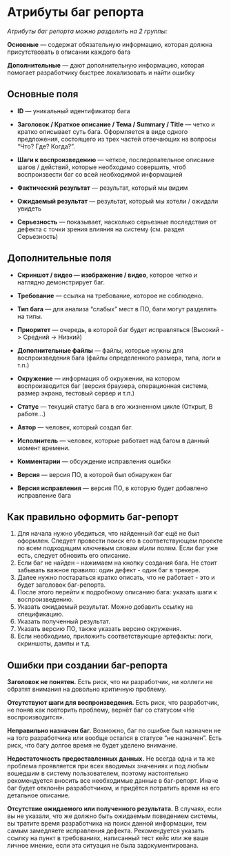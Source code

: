 # Атрибуты баг репорта

*Атрибуты баг репорта можно разделить на 2 группы:*

**Основные** — содержат обязательную информацию, которая должна присутствовать в описании каждого бага

**Дополнительные** — дают дополнительную информацию, которая помогает разработчику быстрее локализовать и найти ошибку

## Основные поля

* **ID** — уникальный идентификатор бага

* **Заголовок / Краткое описание / Тема / Summary / Title** — четко и кратко описывает суть бага. Оформляется в виде одного предложения, состоящего из трех частей отвечающих на вопросы “Что? Где? Когда?”. 

* **Шаги к воспроизведению** — четкое, последовательное описание шагов / действий, которые необходимо совершить, чтоб воспроизвести баг со всей необходимой информацией

* **Фактический результат** — результат, который мы видим

* **Ожидаемый результат** — результат, который мы хотели / ожидали увидеть

* **Серьезность** — показывает, насколько серьезные последствия от дефекта с точки зрения влияния на систему (см. раздел Серьезность)

## Дополнительные поля

* **Скриншот / видео — изображение / видео**, которое четко и наглядно демонстрирует баг. 

* **Требование** — ссылка на требование, которое не соблюдено. 

* **Тип бага** — для анализа “слабых” мест в ПО, баги могут разделять на типы.

* **Приоритет** — очередь, в которой баг будет исправляться (Высокий -> Средний -> Низкий)

* **Дополнительные файлы** — файлы, которые нужны для воспроизведения бага (файлы определенного размера, типа, логи и т.п.)

* **Окружение** — информация об окружении, на котором воспроизводится баг (версия браузера, операционная система, размер экрана, тестовый сервер и т.п.)

* **Статус** — текущий статус бага в его жизненном цикле (Открыт, В работе…)

* **Автор** — человек, который создал баг.

* **Исполнитель** — человек, которые работает над багом в данный момент времени.

* **Комментарии** — обсуждение исправления ошибки

* **Версия** — версия ПО, в которой был обнаружен баг

* **Версия исправления** — версия ПО, в которую будет добавлено исправление бага


## Как правильно оформить баг-репорт


1. Для начала нужно убедиться, что найденный баг ещё не был оформлен. Следует провести поиск его в соответствующем проекте по всем подходящим ключевым словам и\или полям. Если баг уже есть, следует обновить его описание.
2. Если баг не найден – нажимаем на кнопку создания бага. Не стоит забывать важное правило: один дефект - один баг в трекере.
3. Далее нужно постараться кратко описать, что не работает - это и будет заголовок баг-репорта.
4. После этого перейти к подробному описанию бага: указать шаги к воспроизведению.
5. Указать ожидаемый результат. Можно добавить ссылку на спецификацию.
6. Указать полученный результат.
7. Указать версию ПО, также указать версию окружения.
8. Если необходимо, приложить соответствующие артефакты: логи, скриншоты, дампы и т.д.


## Ошибки при создании баг-репорта


**Заголовок не понятен.** Есть риск, что ни разработчик, ни коллеги не обратят внимания на довольно критичную проблему.

**Отсутствуют шаги для воспроизведения.** Есть риск, что разработчик, не поняв как повторить проблему, вернёт баг со статусом «Не воспроизводится».

**Неправильно назначен баг.** Возможно, баг по ошибке был назначен не на того разработчика или вообще остался в статусе “не назначен”. Есть риск, что багу долгое время не будет уделено внимание.

**Недостаточность предоставленных данных.** Не всегда одна и та же проблема проявляется при всех вводимых значениях и под любым вошедшим в систему пользователем, поэтому настоятельно рекомендуется вносить все необходимые данные в баг-репорт. Иначе баг будет отклонён разработчиком, и придётся потратить время на его детальное описание.

**Отсутствие ожидаемого или полученного результата.** В случаях, если вы не указали, что же должно быть ожидаемым поведением системы, вы тратите время разработчика на поиск данной информации, тем самым замедляете исправления дефекта. Рекомендуется указать ссылку на пункт в требованиях, написанный тест кейс или же ваше личное мнение, если эта ситуация не была задокументирована.